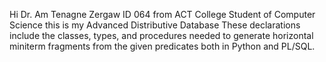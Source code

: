 Hi Dr. Am Tenagne Zergaw ID 064 from ACT College Student of Computer Science
this is my Advanced Distributive Database These declarations include the classes, types, and procedures needed to generate horizontal miniterm fragments from the given predicates both in Python and PL/SQL. 
